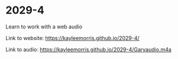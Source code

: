 # 2029-4
Learn to work with a web audio

Link to website: https://kayleemorris.github.io/2029-4/

Link to audio: https://kayleemorris.github.io/2029-4/Garyaudio.m4a
